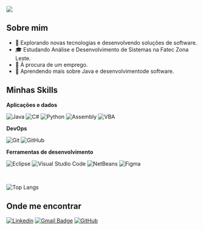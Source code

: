 ![](https://komarev.com/ghpvc/?robisonsantana=iuricode&color=006bed)
## Sobre mim

- 🤔 Explorando novas tecnologias e desenvolvendo soluções de software.
- 🎓 Estudando Análise e Desenvolvimento de Sistemas na Fatec Zona Leste.
- 💼 À procura de um emprego.
- 🌱 Aprendendo mais sobre Java e desenvolvimentode software.

## Minhas Skills

**Aplicações e dados**

![Java](https://img.shields.io/badge/-Java-333333?style=flat&logo=Java&logoColor=007396)
![C#](https://img.shields.io/badge/-CSharp-333333?style=flat&logo=CSharp&logoColor=1572B6)
![Python](https://img.shields.io/badge/-Python-333333?style=flat&logo=Python&logoColor=1572B6)
![Assembly](https://img.shields.io/badge/-Assembly-333333?style=flat&logo=Assembly&logoColor=1572B6)
![VBA](https://img.shields.io/badge/-VBA-333333?style=flat&logo=VBA&logoColor=1572B6)

**DevOps**

![Git](https://img.shields.io/badge/-Git-333333?style=flat&logo=git)
![GitHub](https://img.shields.io/badge/-GitHub-333333?style=flat&logo=github)

**Ferramentas de desenvolvimento**

![Eclipse](https://img.shields.io/badge/-Eclipse-333333?style=flat&logo=eclipse&logoColor=007ACC)
![Visual Studio Code](https://img.shields.io/badge/-Visual%20Studio%20Code-333333?style=flat&logo=visual-studio-code&logoColor=007ACC)
![NetBeans](https://img.shields.io/badge/-Net%20Beans-333333?style=flat&logo=net-beans-ide&logoColor=2C2255)
![Figma](https://img.shields.io/badge/-Figma-333333?style=flat&logo=figma&logoColor=007ACC)

<br/>

![Top Langs](https://github-readme-stats.vercel.app/api/top-langs/?username=robisonsantana&layout=donut-vertical&theme=midnight-purple)

## Onde me encontrar

[![Linkedin](https://img.shields.io/badge/-robisonsantana-blue?style=flat-square&logo=Linkedin&logoColor=white&link=LINK-DO-SEU-LINKEDIN)](https://www.linkedin.com/in/robisonsantana)
[![Gmail Badge](https://img.shields.io/badge/-robsonsantana9107@gmail.com-006bed?style=flat-square&logo=Gmail&logoColor=white&link=mailto:SEU-EMAIL)](robsonsantana9107@gmail.com)
[![GitHub](https://img.shields.io/github/followers/robisonsantana?label=follow&style=social)](https://github.com/robisonsantana)
